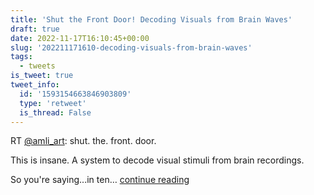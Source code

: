 ```yaml
---
title: 'Shut the Front Door! Decoding Visuals from Brain Waves'
draft: true
date: 2022-11-17T16:10:45+00:00
slug: '202211171610-decoding-visuals-from-brain-waves'
tags:
  - tweets
is_tweet: true
tweet_info:
  id: '1593154663846903809'
  type: 'retweet'
  is_thread: False
---
```




RT [@amli_art](https://x.com/amli_art): shut. the. front. door. 

This is insane. A system to decode visual stimuli from brain recordings.

So you're saying...in ten… [continue reading](https://x.com/sytelus/status/1593154663846903809)
